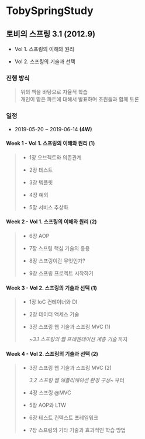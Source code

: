 # TobySpringStudy



## 토비의 스프링 3.1 (2012.9)

- Vol 1. 스프링의 이해와 원리

- Vol 2. 스프링의 기술과 선택

  

### 진행 방식

> 위의 책을 바탕으로 자율적 학습  
> 개인이 맡은 파트에 대해서 발표하며 조원들과 함께 토론  



### 일정

- 2019-05-20 ~ 2019-06-14   **(4W)**



#### Week 1 - Vol 1. 스프링의 이해와 원리 (1) 

> - 1장 오브젝트와 의존관계
>
> - 2장 테스트
>
> - 3장 템플릿
>
> - 4장 예외
>
> - 5장 서비스 추상화


#### Week 2 - Vol 1. 스프링의 이해와 원리 (2)

> - 6장 AOP
>
> - 7장 스프링 핵심 기술의 응용
>
> - 8장 스프링이란 무엇인가?
>
> - 9장 스프링 프로젝트 시작하기
>

#### Week 3 - Vol 2. 스프링의 기술과 선택 (1)

> - 1장 IoC 컨테이너와 DI
>
> - 2장 데이터 액세스 기술
>
> - 3장 스프링 웹 기술과 스프링 MVC (1)
>
>   _~3.1 스프링의 웹 프레젠테이션 계층 기술_ 까지

#### Week 4 - Vol 2. 스프링의 기술과 선택 (2)

> - 3장 스프링 웹 기술과 스프링 MVC (2) 
>
>   _3.2 스프링 웹 애플리케이션 환경 구성~_ 부터
>
> - 4장 스프링 @MVC
>
> - 5장 AOP와 LTW
>
> - 6장 테스트 컨텍스트 프레임워크
>
> - 7장 스프링의 기타 기술과 효과적인 학습 방법
>

